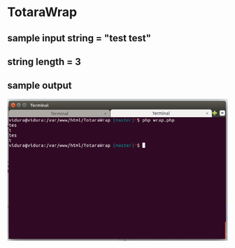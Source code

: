 # TotaraWrap
## sample input string = "test test" 
## string length = 3
## sample output
![alt text](https://github.com/vidurac/TotaraWrap/blob/master/sample_result.png)
